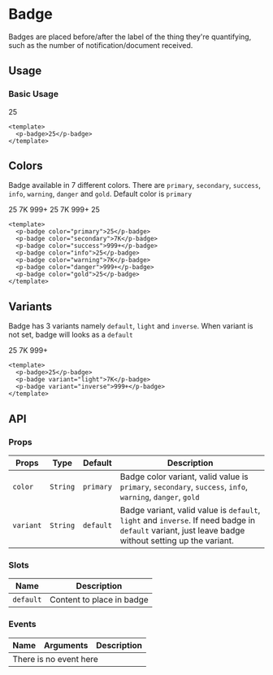 <script setup>
  import pBadge from './Badge.vue'
</script>

# Badge
Badges are placed before/after the label of the thing they're quantifying, such as the number of notification/document received.

## Usage

### Basic Usage

<preview>
  <p-badge>25</p-badge>
</preview>

```vue
<template>
  <p-badge>25</p-badge>
</template>
```

## Colors
Badge available in 7 different colors. There are `primary`, `secondary`, `success`, `info`, `warning`, `danger` and `gold`. Default color is `primary`

<preview class="gap-4">
  <p-badge color="primary">25</p-badge>
  <p-badge color="secondary">7K</p-badge>
  <p-badge color="success">999+</p-badge>
  <p-badge color="info">25</p-badge>
  <p-badge color="warning">7K</p-badge>
  <p-badge color="danger">999+</p-badge>
  <p-badge color="gold">25</p-badge>
</preview>

```vue
<template>
  <p-badge color="primary">25</p-badge>
  <p-badge color="secondary">7K</p-badge>
  <p-badge color="success">999+</p-badge>
  <p-badge color="info">25</p-badge>
  <p-badge color="warning">7K</p-badge>
  <p-badge color="danger">999+</p-badge>
  <p-badge color="gold">25</p-badge>
</template>
```

## Variants
Badge has 3 variants namely `default`, `light` and `inverse`. When variant is not set, badge will looks as a `default`

<preview class="gap-4">
  <p-badge>25</p-badge>
  <p-badge variant="light">7K</p-badge>
  <p-badge variant="inverse">999+</p-badge>
</preview>

```vue
<template>
  <p-badge>25</p-badge>
  <p-badge variant="light">7K</p-badge>
  <p-badge variant="inverse">999+</p-badge>
</template>
```

## API

### Props

| Props     |   Type   |  Default  | Description                                                                                                                                          |
|-----------|:--------:|:---------:|------------------------------------------------------------------------------------------------------------------------------------------------------|
| `color`   | `String` | `primary` | Badge color variant, valid value is `primary`, `secondary`, `success`, `info`, `warning`, `danger`, `gold`                                           |
| `variant` | `String` | `default` | Badge variant, valid value is `default`, `light` and `inverse`. If need badge in `default` variant, just leave badge without setting up the variant. |

### Slots

| Name      | Description               |
|-----------|---------------------------|
| `default` | Content to place in badge |

### Events
<table>
  <thead>
    <tr>
      <th>Name</th>
      <th>Arguments</th>
      <th>Description</th>
    </tr>
  </thead>
  <tbody>
    <tr>
      <td colspan="3" class="text-center">There is no event here</td>
    </tr>
  </tbody>
</table>
